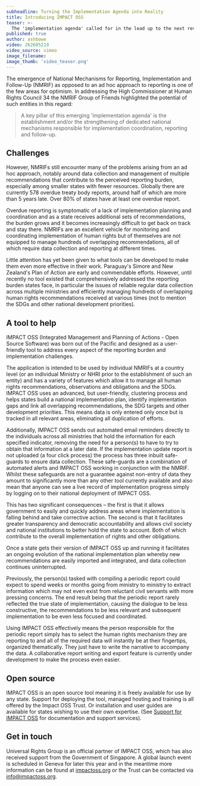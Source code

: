 ```yaml
---
subheadline: Turning the Implementation Agenda into Reality
title: Introducing IMPACT OSS
teaser: >-
  The 'implementation agenda' called for in the lead up to the next review of the Human Rights Council in 2021 is a lofty yet largely unrealized ambition. On February 28 this year, almost three years on from its conception, a High Level Panel convened at the Human Rights Council to discuss how this agenda might work in practice, suggesting that it has yet to achieve meaningful change.
published: true
author: ashbowe
video: 262605219
video_source: vimeo
image_filename:
image_thumb: 'video_teaser.png'
---
```


The emergence of National Mechanisms for Reporting, Implementation and Follow-Up (NMRIF) as opposed to an ad hoc approach to reporting is one of the few areas for optimism. In addressing the High Commissioner at Human Rights Council 34 the NMRIF Group of Friends highlighted the potential of such entities in this regard:

> A key pillar of this emerging 'implementation agenda' is the establishment and/or the strengthening of dedicated national mechanisms responsible for implementation coordination, reporting and follow-up.

## Challenges

However, NMRIFs still encounter many of the problems arising from an ad hoc approach, notably around data collection and management of multiple recommendations that contribute to the perceived reporting burden, especially among smaller states with fewer resources. Globally there are currently 578 overdue treaty body reports, around half of which are more than 5 years late. Over 80% of states have at least one overdue report.

Overdue reporting is symptomatic of a lack of implementation planning and coordination and as a state receives additional sets of recommendations, the burden grows and it becomes increasingly difficult to get back on track and stay there. NMRIFs are an excellent vehicle for monitoring and coordinating implementation of human rights but of themselves are not equipped to manage hundreds of overlapping recommendations, all of which require data collection and reporting at different times.

Little attention has yet been given to what tools can be developed to make them even more effective in their work. Paraguay's Simore and New Zealand's Plan of Action are early and commendable efforts. However, until recently no tool existed that comprehensively addressed the reporting burden states face, in particular the issues of reliable regular data collection across multiple ministries and efficiently managing hundreds of overlapping human rights recommendations received at various times (not to mention the SDGs and other national development priorities).

## A tool to help

IMPACT OSS (Integrated Management and Planning of Actions - Open Source Software) was born out of the Pacific and designed as a user-friendly tool to address every aspect of the reporting burden and implementation challenges.

The application is intended to be used by individual NMRIFs at a country level (or an individual Ministry or NHRI prior to the establishment of such an entity) and has a variety of features which allow it to manage all human rights recommendations, observations and obligations and the SDGs. IMPACT OSS uses an advanced, but user-friendly, clustering process and helps states build a national implementation plan, identify implementation gaps and link all overlapping recommendations, the SDG targets and other development priorities. This means data is only entered only once but is tracked in all relevant areas, eliminating all duplication of efforts.

Additionally, IMPACT OSS sends out automated email reminders directly to the individuals across all ministries that hold the information for each specified indicator, removing the need for a person(s) to have to try to obtain that information at a later date. If the implementation update report is not uploaded (a four click process) the process has three inbuilt safe-guards to ensure data collection. These safe-guards are a combination of automated alerts and IMPACT OSS working in conjunction with the NMRIF. Whilst these safeguards are not a guarantee against non-entry of data they amount to significantly more than any other tool currently available and also mean that anyone can see a live record of implementation progress simply by logging on to their national deployment of IMPACT OSS.

This has two significant consequences – the first is that it allows government to easily and quickly address areas where implementation is falling behind and take corrective action. The second is that it facilitates greater transparency and democratic accountability and allows civil society and national institutions to better hold the state to account. Both of which contribute to the overall implementation of rights and other obligations.

Once a state gets their version of IMPACT OSS up and running it facilitates an ongoing evolution of the national implementation plan whereby new recommendations are easily imported and integrated, and data collection continues uninterrupted.

Previously, the person(s) tasked with compiling a periodic report could expect to spend weeks or months going from ministry to ministry to extract information which may not even exist from reluctant civil servants with more pressing concerns. The end result being that the periodic report rarely reflected the true state of implementation, causing the dialogue to be less constructive, the recommendations to be less relevant and subsequent implementation to be even less focused and coordinated.  

Using IMPACT OSS effectively means the person responsible for the periodic report simply has to select the human rights mechanism they are reporting to and all of the required data will instantly be at their fingertips, organized thematically. They just have to write the narrative to accompany the data. A collaborative report writing and export feature is currently under development to make the process even easier.

## Open source

IMPACT OSS is an open source tool meaning it is freely available for use by any state. Support for deploying the tool, managed hosting and training is all offered by the Impact OSS Trust. Or installation and user guides are available for states wishing to use their own expertise. (See [Support for IMPACT OSS]({{site.baseurl}}/impactoss/support/) for documentation and support services).

## Get in touch

Universal Rights Group is an official partner of IMPACT OSS, which has also received support from the Government of Singapore. A global launch event is scheduled in Geneva for later this year and in the meantime more information can be found at [impactoss.org](https://www.impactoss.org) or the Trust can be contacted via [info@impactoss.org](mailto:info@impactoss.org).
